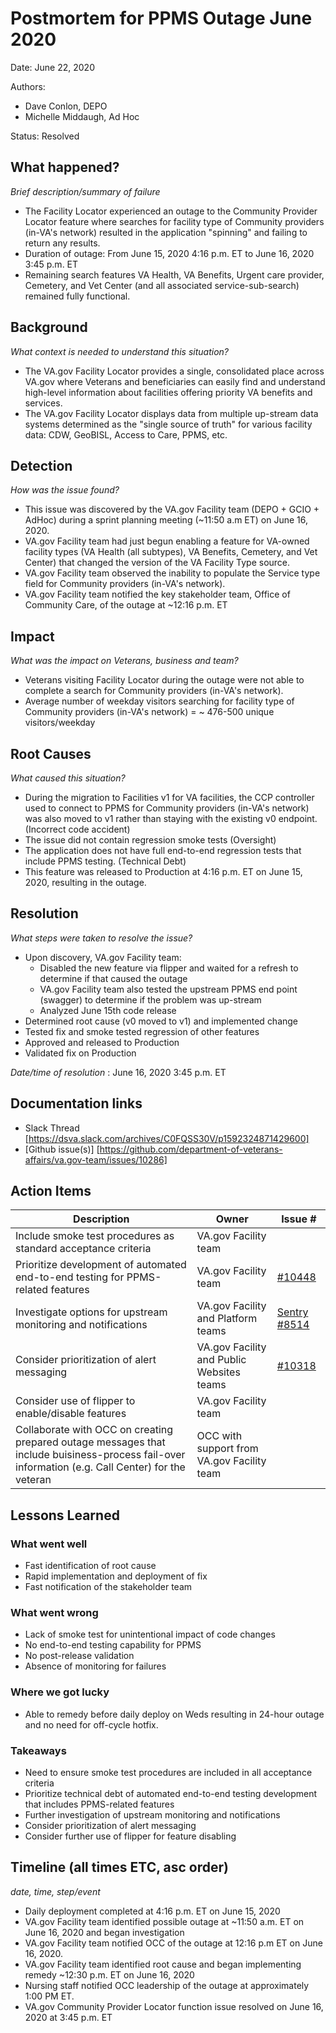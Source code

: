 # Postmortem for PPMS Outage June 2020

Date: June 22, 2020

Authors:
- Dave Conlon, DEPO
- Michelle Middaugh, Ad Hoc

Status: Resolved

## What happened?
_Brief description/summary of failure_
- The Facility Locator experienced an outage to the Community Provider Locator feature where searches for facility type of Community providers (in-VA's network) resulted in the application "spinning" and failing to return any results. 
- Duration of outage: From  June 15, 2020 4:16 p.m. ET to June 16, 2020 3:45 p.m. ET 
- Remaining search features VA Health, VA Benefits, Urgent care provider, Cemetery, and Vet Center (and all associated service-sub-search) remained fully functional.

## Background
_What context is needed to understand this situation?_
- The VA.gov Facility Locator provides a single, consolidated place across VA.gov where Veterans and beneficiaries can easily find and understand high-level information about facilities offering priority VA benefits and services.
- The VA.gov Facility Locator displays data from multiple up-stream data systems determined as the "single source of truth" for various facility data: CDW, GeoBISL, Access to Care, PPMS, etc.

## Detection
_How was the issue found?_
- This issue was discovered by the VA.gov Facility team (DEPO + GCIO + AdHoc) during a sprint planning meeting (~11:50 a.m ET) on June 16, 2020.
- VA.gov Facility team had just begun enabling a feature for VA-owned facility types (VA Health (all subtypes), VA Benefits, Cemetery, and Vet Center) that changed the version of the VA Facility Type source.
- VA.gov Facility team observed the inability to populate the Service type field for Community providers (in-VA's network).
- VA.gov Facility team notified the key stakeholder team, Office of Community Care, of the outage at ~12:16 p.m. ET

## Impact
_What was the impact on Veterans, business and team?_
- Veterans visiting Facility Locator during the outage were not able to complete a search for Community providers (in-VA's network).
- Average number of weekday visitors searching for facility type of Community providers (in-VA's network) = ~ 476-500 unique visitors/weekday

## Root Causes
_What caused this situation?_
- During the migration to Facilities v1 for VA facilities, the CCP controller used to connect to PPMS for Community providers (in-VA's network) was also moved to v1 rather than staying with the existing v0 endpoint. (Incorrect code accident)
- The issue did not contain regression smoke tests (Oversight)
- The application does not have full end-to-end regression tests that include PPMS testing. (Technical Debt)
- This feature was released to Production at 4:16 p.m. ET on June 15, 2020, resulting in the outage.

## Resolution
_What steps were taken to resolve the issue?_
- Upon discovery, VA.gov Facility team:
  - Disabled the new feature via flipper and waited for a refresh to determine if that caused the outage
  - VA.gov Facility team also tested the upstream PPMS end point (swagger) to determine if the problem was up-stream
  - Analyzed June 15th code release
- Determined root cause (v0 moved to v1) and implemented change
- Tested fix and smoke tested regression of other features
- Approved and released to Production
- Validated fix on Production

_Date/time of resolution_ : June 16, 2020 3:45 p.m. ET

## Documentation links
- Slack Thread [https://dsva.slack.com/archives/C0FQSS30V/p1592324871429600]
- [Github issue(s)] [https://github.com/department-of-veterans-affairs/va.gov-team/issues/10286]


## Action Items

| Description                    | Owner        | Issue # |
| ------------------------------ | ------------ | ------- |
| Include smoke test procedures as standard acceptance criteria | VA.gov Facility team | |
| Prioritize development of automated end-to-end testing for PPMS-related features | VA.gov Facility team | [#10448](https://github.com/department-of-veterans-affairs/va.gov-team/issues/10448) |
| Investigate options for upstream monitoring and notifications | VA.gov Facility and Platform teams  | [Sentry #8514](https://github.com/department-of-veterans-affairs/va.gov-team/issues/8514) |
| Consider prioritization of alert messaging | VA.gov Facility and Public Websites teams  | [#10318](https://github.com/department-of-veterans-affairs/va.gov-team/issues/10318)  |
| Consider use of flipper to enable/disable features | VA.gov Facility team | |
| Collaborate with OCC on creating prepared outage messages that include buisiness-process fail-over information (e.g. Call Center) for the veteran | OCC with support from VA.gov Facility team | |

## Lessons Learned

### What went well
- Fast identification of root cause
- Rapid implementation and deployment of fix
- Fast notification of the stakeholder team

### What went wrong
- Lack of smoke test for unintentional impact of code changes
- No end-to-end testing capability for PPMS
- No post-release validation
- Absence of monitoring for failures

### Where we got lucky
- Able to remedy before daily deploy on Weds resulting in 24-hour outage and no need for off-cycle hotfix.

### Takeaways
- Need to ensure smoke test procedures are included in all acceptance criteria
- Prioritize technical debt of automated end-to-end testing development that includes PPMS-related features
- Further investigation of upstream monitoring and notifications
- Consider prioritization of alert messaging
- Consider further use of flipper for feature disabling

## Timeline (all times ETC, asc order)
_date, time, step/event_
- Daily deployment completed at 4:16 p.m. ET on June 15, 2020
- VA.gov Facility team identified possible outage at ~11:50 a.m. ET on June 16, 2020 and began investigation
- VA.gov Facility team notified OCC of the outage at 12:16 p.m  ET on June 16, 2020.
- VA.gov Facility team identified root cause and began implementing remedy ~12:30 p.m. ET on June 16, 2020
- Nursing staff notified OCC leadership of the outage at approximately 1:00 PM ET. 
- VA.gov Community Provider Locator function issue resolved on June 16, 2020 at 3:45 p.m. ET

